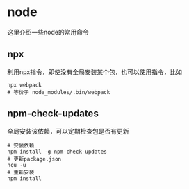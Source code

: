 # node
这里介绍一些node的常用命令

## npx
利用npx指令，即使没有全局安装某个包，也可以使用指令，比如
```
npx webpack
# 等价于 node_modules/.bin/webpack
```

## npm-check-updates
全局安装该依赖，可以定期检查包是否有更新
```
# 安装依赖
npm install -g npm-check-updates
# 更新package.json
ncu -u
# 重新安装
npm install
```
